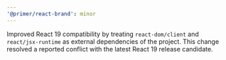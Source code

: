 ```yaml
---
'@primer/react-brand': minor
---
```


Improved React 19 compatibility by treating `react-dom/client` and `react/jsx-runtime` as external dependencies of the project. This change resolved a reported conflict with the latest React 19 release candidate.
